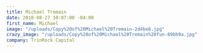 ```yaml
---
title: Michael Tremain
date: 2018-08-27 10:07:00 -04:00
first_name: Michael
image: "/uploads/Copy%20of%20Michael%20Tremain-2d4be6.jpg"
crazy_image: "/uploads/Copy%20of%20Michael%20Tremain%20fun-89bb9a.jpg"
company: TrinRock Capital
---
```


